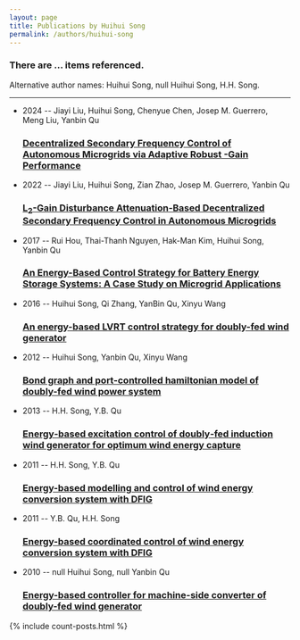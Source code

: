 ```yaml
---
layout: page
title: Publications by Huihui Song
permalink: /authors/huihui-song
---
```


<h3 id="number-posts">There are ... items referenced.</h3>
<p id='info-authors'>Alternative author names: Huihui Song, null Huihui Song, H.H. Song.</p>
<hr />
<ul class="post-list">
<li><span class='post-meta'>2024 -- Jiayi Liu, Huihui Song, Chenyue Chen, Josep M. Guerrero, Meng Liu, Yanbin Qu</span><h3><a class='post-link' href="{{ site.baseurl }}/decentralized-secondary-frequency-control-of-autonomous-microgrids-via-adaptive-robust-gain-performance-i-sub">Decentralized Secondary Frequency Control of Autonomous Microgrids via Adaptive Robust -Gain Performance</a></h3></li>
<li><span class='post-meta'>2022 -- Jiayi Liu, Huihui Song, Zian Zhao, Josep M. Guerrero, Yanbin Qu</span><h3><a class='post-link' href="{{ site.baseurl }}/l-sub-2-sub-gain-disturbance-attenuation-based-decentralized-secondary-frequency-control-in-autonomous-microgrids">L<sub>2</sub>-Gain Disturbance Attenuation-Based Decentralized Secondary Frequency Control in Autonomous Microgrids</a></h3></li>
<li><span class='post-meta'>2017 -- Rui Hou, Thai-Thanh Nguyen, Hak-Man Kim, Huihui Song, Yanbin Qu</span><h3><a class='post-link' href="{{ site.baseurl }}/an-energy-based-control-strategy-for-battery-energy-storage-systems-a-case-study-on-microgrid-applications">An Energy-Based Control Strategy for Battery  Energy Storage Systems: A Case Study on  Microgrid Applications</a></h3></li>
<li><span class='post-meta'>2016 -- Huihui Song, Qi Zhang, YanBin Qu, Xinyu Wang</span><h3><a class='post-link' href="{{ site.baseurl }}/an-energy-based-lvrt-control-strategy-for-doubly-fed-wind-generator">An energy-based LVRT control strategy for doubly-fed wind generator</a></h3></li>
<li><span class='post-meta'>2012 -- Huihui Song, Yanbin Qu, Xinyu Wang</span><h3><a class='post-link' href="{{ site.baseurl }}/bond-graph-and-port-controlled-hamiltonian-model-of-doubly-fed-wind-power-system">Bond graph and port-controlled hamiltonian model of doubly-fed wind power system</a></h3></li>
<li><span class='post-meta'>2013 -- H.H. Song, Y.B. Qu</span><h3><a class='post-link' href="{{ site.baseurl }}/energy-based-excitation-control-of-doubly-fed-induction-wind-generator-for-optimum-wind-energy-capture">Energy‐based excitation control of doubly‐fed induction wind generator for optimum wind energy capture</a></h3></li>
<li><span class='post-meta'>2011 -- H.H. Song, Y.B. Qu</span><h3><a class='post-link' href="{{ site.baseurl }}/energy-based-modelling-and-control-of-wind-energy-conversion-system-with-dfig">Energy-based modelling and control of wind energy conversion system with DFIG</a></h3></li>
<li><span class='post-meta'>2011 -- Y.B. Qu, H.H. Song</span><h3><a class='post-link' href="{{ site.baseurl }}/energy-based-coordinated-control-of-wind-energy-conversion-system-with-dfig">Energy-based coordinated control of wind energy conversion system with DFIG</a></h3></li>
<li><span class='post-meta'>2010 -- null Huihui Song, null Yanbin Qu</span><h3><a class='post-link' href="{{ site.baseurl }}/energy-based-controller-for-machine-side-converter-of-doubly-fed-wind-generator">Energy-based controller for machine-side converter of doubly-fed wind generator</a></h3></li>

</ul>
{% include count-posts.html %}
